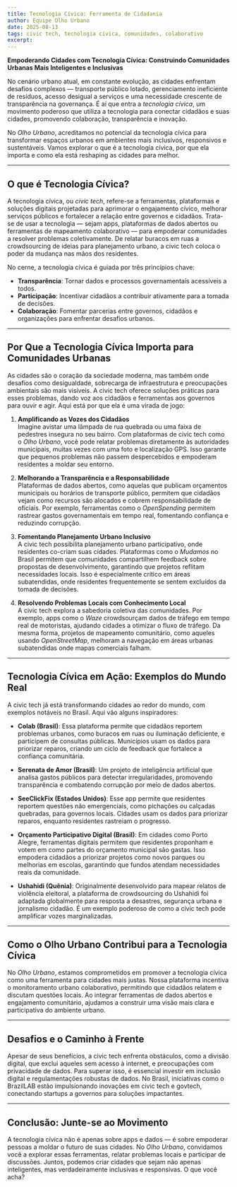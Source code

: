 ```yaml
---
title: Tecnologia Cívica: Ferramenta de Cidadania
author: Equipe Olho Urbano
date: 2025-08-13
tags: civic tech, tecnologia cívica, comunidades, colaborativo
excerpt: 
---
```


**Empoderando Cidades com Tecnologia Cívica: Construindo Comunidades Urbanas Mais Inteligentes e Inclusivas**

No cenário urbano atual, em constante evolução, as cidades enfrentam desafios complexos — transporte público lotado, gerenciamento ineficiente de resíduos, acesso desigual a serviços e uma necessidade crescente de transparência na governança. É aí que entra a *tecnologia cívica*, um movimento poderoso que utiliza a tecnologia para conectar cidadãos e suas cidades, promovendo colaboração, transparência e inovação. 

No *Olho Urbano*, acreditamos no potencial da tecnologia cívica para transformar espaços urbanos em ambientes mais inclusivos, responsivos e sustentáveis. Vamos explorar o que é a tecnologia cívica, por que ela importa e como ela está reshaping as cidades para melhor.

---

## O que é Tecnologia Cívica?

A tecnologia cívica, ou *civic tech*, refere-se a ferramentas, plataformas e soluções digitais projetadas para aprimorar o engajamento cívico, melhorar serviços públicos e fortalecer a relação entre governos e cidadãos. Trata-se de usar a tecnologia — sejam apps, plataformas de dados abertos ou ferramentas de mapeamento colaborativo — para empoderar comunidades a resolver problemas coletivamente. De relatar buracos em ruas a crowdsourcing de ideias para planejamento urbano, a civic tech coloca o poder da mudança nas mãos dos residentes.

No cerne, a tecnologia cívica é guiada por três princípios chave:
- **Transparência**: Tornar dados e processos governamentais acessíveis a todos.
- **Participação**: Incentivar cidadãos a contribuir ativamente para a tomada de decisões.
- **Colaboração**: Fomentar parcerias entre governos, cidadãos e organizações para enfrentar desafios urbanos.

---

## Por Que a Tecnologia Cívica Importa para Comunidades Urbanas

As cidades são o coração da sociedade moderna, mas também onde desafios como desigualdade, sobrecarga de infraestrutura e preocupações ambientais são mais visíveis. A civic tech oferece soluções práticas para esses problemas, dando voz aos cidadãos e ferramentas aos governos para ouvir e agir. Aqui está por que ela é uma virada de jogo:

1. **Amplificando as Vozes dos Cidadãos**  
   Imagine avistar uma lâmpada de rua quebrada ou uma faixa de pedestres insegura no seu bairro. Com plataformas de civic tech como o *Olho Urbano*, você pode relatar problemas diretamente às autoridades municipais, muitas vezes com uma foto e localização GPS. Isso garante que pequenos problemas não passem despercebidos e empoderam residentes a moldar seu entorno.

2. **Melhorando a Transparência e a Responsabilidade**  
   Plataformas de dados abertos, como aquelas que publicam orçamentos municipais ou horários de transporte público, permitem que cidadãos vejam como recursos são alocados e cobrem responsabilidade de oficiais. Por exemplo, ferramentas como o *OpenSpending* permitem rastrear gastos governamentais em tempo real, fomentando confiança e reduzindo corrupção.

3. **Fomentando Planejamento Urbano Inclusivo**  
   A civic tech possibilita planejamento urbano participativo, onde residentes co-criam suas cidades. Plataformas como o *Mudamos* no Brasil permitem que comunidades compartilhem feedback sobre propostas de desenvolvimento, garantindo que projetos reflitam necessidades locais. Isso é especialmente crítico em áreas subatendidas, onde residentes frequentemente se sentem excluídos da tomada de decisões.

4. **Resolvendo Problemas Locais com Conhecimento Local**  
   A civic tech explora a sabedoria coletiva das comunidades. Por exemplo, apps como o *Waze* crowdsourçam dados de tráfego em tempo real de motoristas, ajudando cidades a otimizar o fluxo de tráfego. Da mesma forma, projetos de mapeamento comunitário, como aqueles usando *OpenStreetMap*, melhoram a navegação em áreas urbanas subatendidas onde mapas comerciais falham.

---

## Tecnologia Cívica em Ação: Exemplos do Mundo Real

A civic tech já está transformando cidades ao redor do mundo, com exemplos notáveis no Brasil. Aqui vão alguns inspiradores:

- **Colab (Brasil)**: Essa plataforma permite que cidadãos reportem problemas urbanos, como buracos em ruas ou iluminação deficiente, e participem de consultas públicas. Municípios usam os dados para priorizar reparos, criando um ciclo de feedback que fortalece a confiança comunitária.
  
- **Serenata de Amor (Brasil)**: Um projeto de inteligência artificial que analisa gastos públicos para detectar irregularidades, promovendo transparência e combatendo corrupção por meio de dados abertos.

- **SeeClickFix (Estados Unidos)**: Esse app permite que residentes reportem questões não emergenciais, como pichações ou calçadas quebradas, para governos locais. Cidades usam os dados para priorizar reparos, enquanto residentes rastreiam o progresso.

- **Orçamento Participativo Digital (Brasil)**: Em cidades como Porto Alegre, ferramentas digitais permitem que residentes proponham e votem em como partes do orçamento municipal são gastas. Isso empodera cidadãos a priorizar projetos como novos parques ou melhorias em escolas, garantindo que fundos atendam necessidades reais da comunidade.

- **Ushahidi (Quênia)**: Originalmente desenvolvido para mapear relatos de violência eleitoral, a plataforma de crowdsourcing do Ushahidi foi adaptada globalmente para resposta a desastres, segurança urbana e jornalismo cidadão. É um exemplo poderoso de como a civic tech pode amplificar vozes marginalizadas.

---

## Como o Olho Urbano Contribui para a Tecnologia Cívica

No *Olho Urbano*, estamos comprometidos em promover a tecnologia cívica como uma ferramenta para cidades mais justas. Nossa plataforma incentiva o monitoramento urbano colaborativo, permitindo que cidadãos relatem e discutam questões locais. Ao integrar ferramentas de dados abertos e engajamento comunitário, ajudamos a construir uma visão mais clara e participativa do ambiente urbano.

---

## Desafios e o Caminho à Frente

Apesar de seus benefícios, a civic tech enfrenta obstáculos, como a divisão digital, que exclui aqueles sem acesso à internet, e preocupações com privacidade de dados. Para superar isso, é essencial investir em inclusão digital e regulamentações robustas de dados. No Brasil, iniciativas como o BrazilLAB estão impulsionando inovações em civic tech e govtech, conectando startups a governos para soluções impactantes.

---

## Conclusão: Junte-se ao Movimento

A tecnologia cívica não é apenas sobre apps e dados — é sobre empoderar pessoas a moldar o futuro de suas cidades. No *Olho Urbano*, convidamos você a explorar essas ferramentas, relatar problemas locais e participar de discussões. Juntos, podemos criar cidades que sejam não apenas inteligentes, mas verdadeiramente inclusivas e responsivas. O que você acha? 

